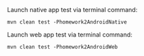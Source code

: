 Launch native app test via terminal command:

`mvn clean test -Phomework2AndroidNative`

Launch web app test via terminal command:

`mvn clean test -Phomework2AndroidWeb`